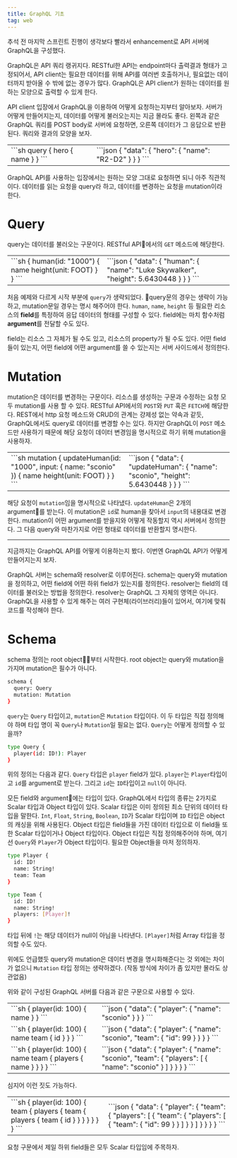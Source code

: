 ```yaml
---
title: GraphQL 기초
tag: web
---
```


추석 전 마지막 스프린트 진행이 생각보다 빨라서 enhancement로 API 서버에 GraphQL을 구성했다.

GraphQL은 API 쿼리 랭귀지다. RESTful한 API는 endpoint마다 출력결과 형태가 고정되어서, API client는 필요한 데이터를 위해 API를 여러번 호출하거나, 필요없는 데이터까지 받아올 수 밖에 없는 경우가 많다. GraphQL은 API client가 원하는 데이터를 원하는 모양으로 출력할 수 있게 한다.

API client 입장에서 GraphQL을 이용하여 어떻게 요청하는지부터 알아보자. 서버가 어떻게 만들어지는지, 데이터를 어떻게 불러오는지는 지금 몰라도 좋다. 왼쪽과 같은 GraphQL 쿼리를 POST body로 서버에 요청하면, 오른쪽 데이터가 그 응답으로 반환된다. 쿼리와 결과의 모양을 보자.

<table>
<td>
<div markdown="1">
```sh
query {
  hero {
    name
  }
}
```
</div>
</td>
<td>
<div markdown="1">
```json
{
  "data": {
    "hero": {
      "name": "R2-D2"
    }
  }
}
```
</div>
</td>
</table>

GraphQL API를 사용하는 입장에서는 원하는 모양 그대로 요청하면 되니 아주 직관적이다. 데이터를 읽는 요청을 query라 하고, 데이터를 변경하는 요청을 mutation이라 한다. 

# Query

query는 데이터를 불러오는 구문이다. RESTful API에서의 `GET` 메소드에 해당한다.

<table>
<td>
<div markdown="1">
```sh
{
  human(id: "1000") {
    name
    height(unit: FOOT)
  }
}
```
</div>
</td>
<td>
<div markdown="1">
```json
{
  "data": {
    "human": {
      "name": "Luke Skywalker",
      "height": 5.6430448
    }
  }
}
```
</div>
</td>
</table>

처음 예제와 다르게 시작 부분에 `query`가 생략되었다. query문의 경우는 생략이 가능하고, mutation문일 경우는 명시 해주어야 한다. `human`, `name`, `height` 등 필요한 리소스의 **field**를 특정하여 응답 데이터의 형태를 구성할 수 있다. field에는 마치 함수처럼 **argument**를 전달할 수도 있다.

field는 리소스 그 자체가 될 수도 있고, 리소스의 property가 될 수도 있다. 어떤 field들이 있는지, 어떤 field에 어떤 argument를 쓸 수 있는지는 서버 사이드에서 정의한다.

# Mutation

mutation은 데이터를 변경하는 구문이다. 리소스를 생성하는 구문과 수정하는 요청 모두 mutation를 사용 할 수 있다. RESTful API에서의 `POST`와 `PUT` 혹은 `FETCH`에 해당한다. REST에서 http 요청 메소드와 CRUD의 관계는 걍제성 없는 약속과 같듯, GraphQL에서도 query로 데이터를 변경할 수는 있다. 하지만 GraphQL이 `POST` 메소드만 사용하기 때문에 해당 요청이 데이터 변경임을 명시적으로 하기 위해 mutation을 사용하자.

<table>
<td>
<div markdown="1">
```sh
mutation {
  updateHuman(id: "1000", input: {
    name: "sconio"
  }) {
    name
    height(unit: FOOT)
  }
}
```
</div>
</td>
<td>
<div markdown="1">
```json
{
  "data": {
    "updateHuman": {
      "name": "sconio",
      "height": 5.6430448
    }
  }
}
```
</div>
</td>
</table>

해당 요청이 `mutation`임을 명시적으로 나타냈다. `updateHuman`은 2개의 argument를 받는다. 이 mutation은 `id`로 human을 찾아서 `input`의 내용대로 변경한다. mutation이 어떤 argument를 받을지와 어떻게 작동할지 역시 서버에서 정의한다. 그 다음 query와 마찬가지로 어떤 형태로 데이터를 반환할지 명시한다.

---

지금까지는 GraphQL API를 어떻게 이용하는지 봤다. 이번엔 GraphQL API가 어떻게 만들어지는지 보자. 

GraphQL 서버는 schema와 resolver로 이루어진다. schema는 query와 mutation을 정의하고, 어떤 field에 어떤 하위 field가 있는지를 정의한다. resolver는 field의 데이터를 불러오는 방법을 정의한다. resolver는 GraphQL 그 자체의 영역은 아니다. GraphQL을 사용할 수 있게 해주는 여러 구현체(라이브러리)들이 있어서, 여기에 맞춰 코드를 작성해야 한다.

# Schema

schema 정의는 root object부터 시작한다. root object는 query와 mutation을 가지며 mutation은 필수가 아니다.
```sh
schema {
  query: Query
  mutation: Mutation
}
```

`query`는 `Query` 타입이고, `mutation`은 `Mutation` 타입이다. 이 두 타입은 직접 정의해야 하며 타입 명이 꼭 `Query`나 `Mutation`일 필요는 없다. `Query`는 어떻게 정의할 수 있을까?

```sh
type Query {
  player(id: ID!): Player
}
```

위의 정의는 다음과 같다. `Query` 타입은 `player` field가 있다. `player`는 `Player`타입이고 `id`를 argument로 받는다. 그리고 `id`는 `ID`타입이고 `null`이 아니다.

모든 field와 argument에는 타입이 있다. GraphQL에서 타입의 종류는 2가지로 Scalar 타입과 Object 타입이 있다. Scalar 타입은 이미 정의된 최소 단위의 데이터 타입을 말한다. `Int`, `Float`, `String`, `Boolean`, `ID`가 Scalar 타입이며 `ID` 타입은 object의 캐싱을 위해 사용된다. Object 타입은 field들을 가진 데이터 타입으로 이 field들 또한 Scalar 타입이거나 Object 타입이다. Object 타입은 직접 정의해주어야 하며, 여기선 `Query`와 `Player`가 Object 타입이다. 필요한 Object들을 마저 정의하자.

```sh
type Player {
  id: ID!
  name: String!
  team: Team
}

type Team {
  id: ID!
  name: String!
  players: [Player]!
}
```

타입 뒤에 `!`는 해당 데이터가 null이 아님을 나타낸다. `[Player]`처럼 Array 타입을 정의할 수도 있다.

위에도 언급했듯 query와 mutation은 데이터 변경을 명시화해준다는 것 외에는 차이가 없으니 `Mutation` 타입 정의는 생략하겠다. (작동 방식에 차이가 좀 있지만 몰라도 상관없음)

위와 같이 구성된 GraphQL 서버를 다음과 같은 구문으로 사용할 수 있다.

<table>
<tr>
<td>
<div markdown="1">
```sh
{
  player(id: 100) {
    name
  }
}
```
</div>
</td>
<td>
<div markdown="1">
```json
{
  "data": {
    "player": {
      "name": "sconio"
    }
  }
}
```
</div>
</td>
</tr>
<tr>
<td>
<div markdown="1">
```sh
{
  player(id: 100) {
    name
    team {
      id
    }
  }
}
```
</div>
</td>
<td>
<div markdown="1">
```json
{
  "data": {
    "player": {
      "name": "sconio",
      "team": {
        "id": 99
      }
    }
  }
}
```
</div>
</td>
</tr>
<tr>
<td>
<div markdown="1">
```sh
{
  player(id: 100) {
    name
    team {
      players {
        name
      }
    }
  }
}
```
</div>
</td>
<td>
<div markdown="1">
```json
{
  "data": {
    "player": {
      "name": "sconio",
      "team": {
        "players": [
          {
            "name": "sconio"
          }
        ]
      }
    }
  }
}
```
</div>
</td>
</tr>
</table>

심지어 이런 짓도 가능하다.

<table>
<td>
<div markdown="1">
```sh
{
  player(id: 100) {
    team {
      players {
        team {
          players {
            team {
              id
            }
          }
        } 
      }
    }
  }
}
```
</div>
</td>
<td>
<div markdown="1">
```json
{
  "data": {
    "player": {
      "team": {
        "players": [
          {
            "team": {
              "players": [
                {
                  "team": {
                    "id": 99
                  }
                }
              ]
            }
          }
        ]
      }
    }
  }
}
```
</div>
</td>
</table>

요청 구문에서 제일 하위 field들은 모두 Scalar 타입임에 주목하자.